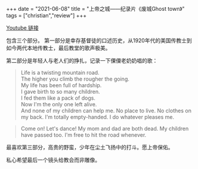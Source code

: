 +++ 
date = "2021-06-08"
title = "上帝之城——纪录片《废城Ghost town》"
tags = ["christian","review"]
+++

[Youtube 链接](https://www.youtube.com/watch?v=qxLdpOL8WoM)

包含三个部分。
第一部分是幸存基督徒的口述历史，从1920年代的美国传教士到如今两代本地传教士，最后教堂的歌声极美。

第二部分是年轻人与老人们的挣扎，记录一下傈僳老奶奶唱的歌：

> Life is a twisting mountain road.   
> The higher you climb the rougher the going.  
> My life has been full of hardship.  
> I gave birth to so many children.  
> I fed them like a pack of dogs.  
> Now I'm the only one left alive.  
> And none of my children can help me.
> No place to live. No clothes on my back.
> I'm totally empty-handed.
> I do whatever pleases me.


> Come on! Let's dance!
> My mom and dad are both dead.
> My children have passed too.
> I'm free to hit the road whenever.

最喜欢第三部分，高贵的野蛮，少年在尘土飞扬中的打斗。愿上帝保佑。

私心希望最后一个镜头给教会而非雕像。
